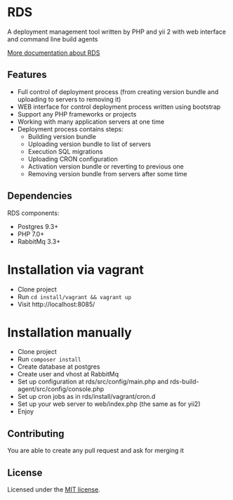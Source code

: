 # RDS
A deployment management tool written by PHP and yii 2 with web interface and command line build agents

[More documentation about RDS](https://github.com/Whotrades/RDS/blob/master/docs/basic.md) 

## Features
 * Full control of deployment process (from creating version bundle
 and uploading to servers to removing it)
 * WEB interface for control deployment process written using bootstrap
 * Support any PHP frameworks or projects
 * Working with many application servers at one time
 * Deployment process contains steps:
   * Building version bundle
   * Uploading version bundle to list of servers   
   * Execution SQL migrations
   * Uploading CRON configuration
   * Activation version bundle or reverting to previous one
   * Removing version bundle from servers after some time 

## Dependencies
RDS components:
 * Postgres 9.3+
 * PHP 7.0+
 * RabbitMq 3.3+
 
# Installation via vagrant
 * Clone project
 * Run ``cd install/vagrant && vagrant up``
 * Visit http://localhost:8085/

# Installation manually
 * Clone project
 * Run ```composer install```
 * Create database at postgres
 * Create user and vhost at RabbitMq
 * Set up configuration at rds/src/config/main.php and rds-build-agent/src/config/console.php
 * Set up cron jobs as in rds/install/vagrant/cron.d
 * Set up your web server to web/index.php (the same as for yii2)
 * Enjoy 
 
## Contributing
You are able to create any pull request and ask for merging it

## License
Licensed under the [MIT license](https://github.com/Whotrades/RDS/blob/master/LICENSE).
